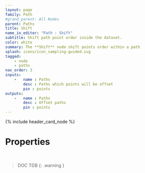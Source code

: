 ```yaml
---
layout: page
family: Path
#grand_parent: All Nodes
parent: Paths
title: Shift
name_in_editor: "Path : Shift"
subtitle: Shift path point order inside the dataset.
color: white
summary: The **Shift** node shift points order within a path
splash: icons/icon_sampling-guided.svg
tagged: 
    - node
    - paths
nav_order: 3
inputs:
    -   name : Paths
        desc : Paths which points will be offset
        pin : points
outputs:
    -   name : Paths
        desc : Offset paths
        pin : points
---
```


{% include header_card_node %}

# Properties
<br>

> DOC TDB
{: .warning }